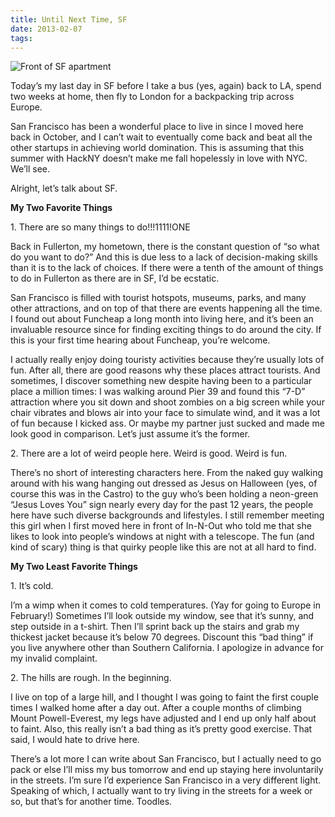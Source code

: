 ```yaml
---
title: Until Next Time, SF
date: 2013-02-07
tags:
---
```


![Front of SF apartment](blog/bye-sf.jpg)

Today’s my last day in SF before I take a bus (yes, again) back to LA, spend two weeks at home, then fly to London for a backpacking trip across Europe.

San Francisco has been a wonderful place to live in since I moved here back in October, and I can’t wait to eventually come back and beat all the other startups in achieving world domination. This is assuming that this summer with HackNY doesn’t make me fall hopelessly in love with NYC. We’ll see.

Alright, let’s talk about SF.

**My Two Favorite Things**

1\. There are so many things to do!!!1111!ONE

Back in Fullerton, my hometown, there is the constant question of “so what do you want to do?” And this is due less to a lack of decision-making skills than it is to the lack of choices. If there were a tenth of the amount of things to do in Fullerton as there are in SF, I’d be ecstatic.

San Francisco is filled with tourist hotspots, museums, parks, and many other attractions, and on top of that there are events happening all the time. I found out about Funcheap a long month into living here, and it’s been an invaluable resource since for finding exciting things to do around the city. If this is your first time hearing about Funcheap, you’re welcome.

I actually really enjoy doing touristy activities because they’re usually lots of fun. After all, there are good reasons why these places attract tourists. And sometimes, I discover something new despite having been to a particular place a million times: I was walking around Pier 39 and found this “7-D” attraction where you sit down and shoot zombies on a big screen while your chair vibrates and blows air into your face to simulate wind, and it was a lot of fun because I kicked ass. Or maybe my partner just sucked and made me look good in comparison. Let’s just assume it’s the former.

2\. There are a lot of weird people here. Weird is good. Weird is fun.

There’s no short of interesting characters here. From the naked guy walking around with his wang hanging out dressed as Jesus on Halloween (yes, of course this was in the Castro) to the guy who’s been holding a neon-green “Jesus Loves You” sign nearly every day for the past 12 years, the people here have such diverse backgrounds and lifestyles. I still remember meeting this girl when I first moved here in front of In-N-Out who told me that she likes to look into people’s windows at night with a telescope. The fun (and kind of scary) thing is that quirky people like this are not at all hard to find.

**My Two Least Favorite Things**

1\. It’s cold.

I’m a wimp when it comes to cold temperatures. (Yay for going to Europe in February!) Sometimes I’ll look outside my window, see that it’s sunny, and step outside in a t-shirt. Then I’ll sprint back up the stairs and grab my thickest jacket because it’s below 70 degrees. Discount this “bad thing” if you live anywhere other than Southern California. I apologize in advance for my invalid complaint.

2\. The hills are rough. In the beginning.

I live on top of a large hill, and I thought I was going to faint the first couple times I walked home after a day out. After a couple months of climbing Mount Powell-Everest, my legs have adjusted and I end up only half about to faint. Also, this really isn’t a bad thing as it’s pretty good exercise. That said, I would hate to drive here.

There’s a lot more I can write about San Francisco, but I actually need to go pack or else I’ll miss my bus tomorrow and end up staying here involuntarily in the streets. I’m sure I’d experience San Francisco in a very different light. Speaking of which, I actually want to try living in the streets for a week or so, but that’s for another time. Toodles.
